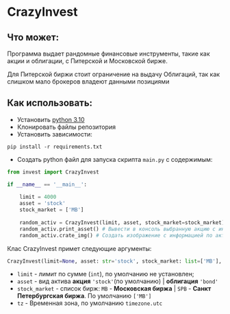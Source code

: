 # CrazyInvest

## Что может:
Программа выдает рандомные финансовые инструменты, такие как акции и облигации, с Питерской и Московской бирже.

Для Питерской биржи стоит ограничение на выдачу Облигаций, так как слишком мало брокеров владеют данными позициями  

## Как использовать:
 - Установить [python 3.10](https://www.python.org/downloads/)
 - Клонировать файлы репозитория  
 - Установить зависимости: 
```shell
pip install -r requirements.txt
```
- Создать python файл для запуска скрипта `main.py` с содержимым:
```python
from invest import CrazyInvest

if __name__ == '__main__':
    
    limit = 4000
    asset = 'stock'
    stock_market = ['MB']
    
    random_activ = CrazyInvest(limit, asset, stock_market=stock_market)
    random_activ.print_asset() # Вывести в консоль выбранную акцию с информацией по ней
    random_activ.crate_img() # Создать изображение с информацией по активу
```

Клас CrazyInvest примет следующие аргументы:   
```python
CrazyInvest(limit=None, asset: str='stock', stock_market: list=['MB'], tz=timezone.utc):
```
- `limit` - лимит по сумме (`int`), по умолчанию не установлен;
- `asset` - вид актива **акция** `'stock'`(по умолчанию) | **облигация** `'bond'`
- `stock_market` -  список бирж: `MB` - **Московская биржа** | `SPB` - **Санкт Петербургская биржа**. По умолчанию `['MB']`
- `tz` - Временная зона, по умолчанию `timezone.utc`
